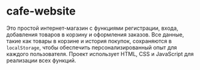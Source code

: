 # cafe-website

Это простой интернет-магазин с функциями регистрации, входа, добавления товаров в корзину и оформления заказов. Все данные, такие как товары в корзине и история покупок, сохраняются в `localStorage`, чтобы обеспечить персонализированный опыт для каждого пользователя. Проект использует HTML, CSS и JavaScript для реализации всех функций.
